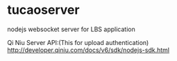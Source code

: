 tucaoserver
===========

nodejs websocket server for LBS application

Qi Niu Server API:(This for upload authentication)
http://developer.qiniu.com/docs/v6/sdk/nodejs-sdk.html
